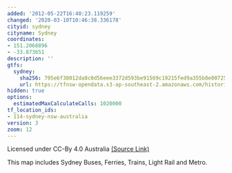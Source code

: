 ```yaml
---
added: '2012-05-22T16:40:23.119259'
changed: '2020-03-10T10:46:38.336178'
cityid: sydney
cityname: Sydney
coordinates:
- 151.2068896
- -33.873651
description: ''
gtfs:
  sydney:
    sha256: 795e6f38012da8c0d56eee3372d593be91569c19215fed9a355b8e007253fceb
    url: https://tfnsw-opendata.s3-ap-southeast-2.amazonaws.com/historical_gtfs/complete_gtfs/2025/2025-01.zip
hidden: true
options:
  estimatedMaxCalculateCalls: 1020000
tf_location_ids:
- 114-sydney-nsw-australia
version: 3
zoom: 12
---
```


Licensed under CC-By 4.0 Australia [(Source Link)](https://opendata.transport.nsw.gov.au/dataset/reference-tables-tfnsw-gtfs-feeds)

This map includes Sydney Buses, Ferries, Trains, Light Rail and Metro.
